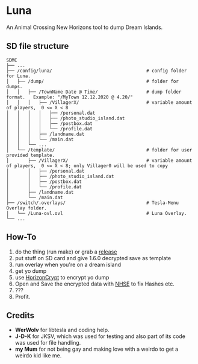 # Luna
An Animal Crossing New Horizons tool to dump Dream Islands.

## SD file structure

    SDMC
    ├── ...
    ├── /config/luna/                                   # config folder for Luna.
    │   ├── /dump/                                      # folder for dumps.
    │   │   ├── /TownName Date @ Time/                  # dump folder format.   Example: "/MyTown 12.12.2020 @ 4.20/"
    │   │   │   ├── /VillagerX/                         # variable amount of players,  0 <= X < 8
    │   │   │   │   ├── /personal.dat
    │   │   │   │   ├── /photo_studio_island.dat
    │   │   │   │   ├── /postbox.dat
    │   │   │   │   └── /profile.dat
    │   │   │   ├── /landname.dat
    │   │   │   └── /main.dat
    │   │   └── ...   
    │   └── /template/                                  # folder for user provided template.
    │       ├── /VillagerX/                             # variable amount of players,  0 <= X < 8; only Villager0 will be used to copy
    │       │   ├── /personal.dat
    │       │   ├── /photo_studio_island.dat
    │       │   ├── /postbox.dat
    │       │   └── /profile.dat
    │       ├── /landname.dat
    │       └── /main.dat
    ├── /switch/.overlays/                              # Tesla-Menu Overlay folder.
    │   └── /Luna-ovl.ovl                               # Luna Overlay.
    └── ...

## How-To

1. do the thing (run make) or grab a [release](https://github.com/Ixaruz/Luna-ovl/releases/latest)
2. put stuff on SD card and give 1.6.0 decrypted save as template
3. run overlay when you're on a dream island
4. get yo dump
5. use [HorizonCrypt](https://github.com/Cuyler36/HorizonCrypt) to encrypt yo dump
6. Open and Save the encrypted data with [NHSE](https://github.com/kwsch/NHSE) to fix Hashes etc.
7. ???
8. Profit. 

## Credits
- **WerWolv** for libtesla and coding help.
- **J-D-K** for JKSV, which was used for testing and also part of its code was used for file handling.
- **my Mum** for not being gay and making love with a weirdo to get a weirdo kid like me.
